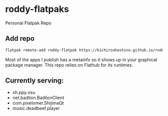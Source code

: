 # roddy-flatpaks
Personal Flatpak Repo

## Add repo
``` bash
flatpak remote-add roddy-flatpak https://kichirouhoshino.github.io/roddy-flatpaks/index.flatpakrepo
```
Most of the apps I publish has a metainfo so it shows up in your graphical package manager. This repo relies on Flathub for its runtimes.

## Currently serving:
- sh.ppy.osu
- net.badlion.BadlionClient
- com.pixelomer.ShijimaQt
- music.deadbeef.player
